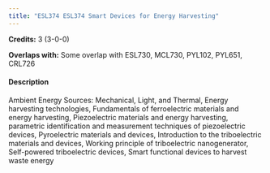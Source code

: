 ```yaml
---
title: "ESL374 ESL374 Smart Devices for Energy Harvesting"
---
```

**Credits:** 3 (3-0-0)

**Overlaps with:** Some overlap with ESL730, MCL730, PYL102, PYL651, CRL726

#### Description
Ambient Energy Sources: Mechanical, Light, and Thermal, Energy harvesting technologies, Fundamentals of ferroelectric materials and energy harvesting, Piezoelectric materials and energy harvesting, parametric identification and measurement techniques of piezoelectric devices, Pyroelectric materials and devices, Introduction to the triboelectric materials and devices, Working principle of triboelectric nanogenerator, Self-powered triboelectric devices, Smart functional devices to harvest waste energy